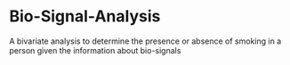 # Bio-Signal-Analysis
A bivariate analysis to determine the presence or absence of smoking in a person given the information about bio-signals 
